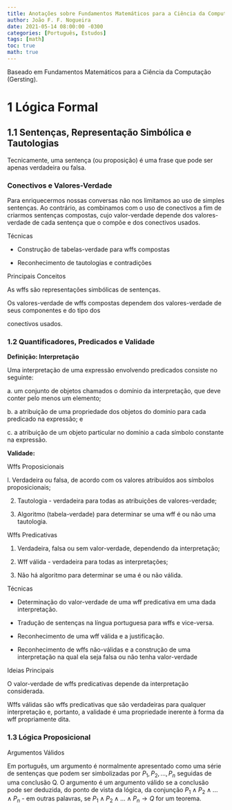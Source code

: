 ```yaml
---
title: Anotações sobre Fundamentos Matemáticos para a Ciência da Computação
author: João F. F. Nogueira
date: 2021-05-14 08:00:00 -0300
categories: [Português, Estudos]
tags: [math]
toc: true
math: true
---
```


​Baseado em Fundamentos Matemáticos para a Ciência da Computação (Gersting).
# 1 Lógica Formal

## 1.1 Sentenças, Representação Simbólica e Tautologias

Tecnicamente, uma sentença (ou proposição) é uma frase que pode ser apenas verdadeira ou falsa.

### Conectivos e Valores-Verdade

Para enriquecermos nossas conversas não nos limitamos ao uso de simples sentenças. Ao contrário, as combinamos com o uso de conectivos a fim de criarmos sentenças compostas, cujo valor-verdade depende dos valores-verdade de cada sentença que o compõe e dos conectivos usados.

Técnicas

* Construção de tabelas-verdade para wffs compostas

* Reconhecimento de tautologias e contradições

Principais Conceitos

As wffs são representações simbólicas de sentenças.

Os valores-verdade de wffs compostas dependem dos valores-verdade de seus componentes e do tipo dos

conectivos usados.

### 1.2 Quantificadores, Predicados e Validade

**Definição: Interpretação**

Uma interpretação de uma expressão envolvendo predicados consiste no seguinte:

a. um conjunto de objetos chamados o domínio da interpretação, que deve conter pelo menos um elemento;

b. a atribuição de uma propriedade dos objetos do domínio para cada predicado na expressão; e

c. a atribuição de um objeto particular no domínio a cada símbolo constante na expressão.

**Validade:**

Wffs Proposicionais

 l. Verdadeira ou falsa, de acordo com os valores atribuídos aos símbolos proposicionais;

 2. Tautologia - verdadeira para todas as atribuições de valores-verdade;

 3. Algoritmo (tabela-verdade) para determinar se uma wff é ou não uma tautologia.

Wffs Predicativas

 1. Verdadeira, falsa ou sem valor-verdade, dependendo da interpretação;

 2. Wff válida - verdadeira para todas as interpretações;

 3. Não há algoritmo para determinar se uma é ou não válida.

Técnicas

* Determinação do valor-verdade de uma wff predicativa em uma dada interpretação.

* Tradução de sentenças na língua portuguesa para wffs e vice-versa.

* Reconhecimento de uma wff válida e a justificação.

* Reconhecimento de wffs não-válidas e a construção de uma interpretação na qual ela seja falsa ou não tenha valor-verdade

Ideias Principais

O valor-verdade de wffs predicativas depende da interpretação considerada.

Wffs válidas são wffs predicativas que são verdadeiras para qualquer interpretação e, portanto, a validade é uma propriedade inerente à forma da wff propriamente dita.

### 1.3 Lógica Proposicional

Argumentos Válidos

Em português, um argumento é normalmente apresentado como uma série de sentenças que podem ser simbolizadas por $P_{1},P_{2},...,P_{n}$ seguidas de uma conclusão Q. O argumento é um argumento válido se a conclusão pode ser deduzida, do ponto de vista da lógica, da conjunção $P_{1}\wedge P_{2}\wedge ...\wedge P_{n}$ - em outras palavras, se $P_{1}\wedge P_{2}\wedge ...\wedge P_{n}\to Q$ for um teorema.
